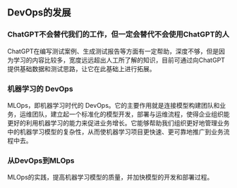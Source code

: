 ## DevOps的发展



### ChatGPT不会替代我们的工作，但一定会替代不会使用ChatGPT的人

ChatGPT在编写测试案例、生成测试报告等方面有一定帮助，深度不够，但是因为学习的内容比较多，宽度远远超出人工所了解的知识，目前可通过向ChatGPT提供基础数据和测试思路，让它在此基础上进行拓展。


### 机器学习的 DevOps
MLOps，即机器学习时代的 DevOps。它的主要作用就是连接模型构建团队和业务，运维团队，建立起一个标准化的模型开发，部署与运维流程，使得企业组织能更好的利用机器学习的能力来促进业务增长。它能够帮助我们组织更好地管理业务中的机器学习模型的复杂性，从而使机器学习项目更快速、更可靠地推广到业务流程中去。


### 从DevOps到MLOps
MLOps的实践，提高机器学习模型的质量，并加快模型的开发和部署过程。